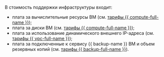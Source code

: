 В стоимость поддержки инфраструктуры входит:

* плата за вычислительные ресурсы ВМ (см. [тарифы {{ compute-full-name }}](../../../compute/pricing.md#prices-instance-resources));
* плата за диски ВМ (см. [тарифы {{ compute-full-name }}](../../../compute/pricing.md#prices-storage));
* плата за использование динамического внешнего IP-адреса (см. [тарифы {{ vpc-full-name }}](../../../vpc/pricing.md#prices-public-ip));
* плата за подключенные к сервису {{ backup-name }} ВМ и объем резервных копий (см. [тарифы {{ backup-full-name }}](../../../backup/pricing.md#rules)).